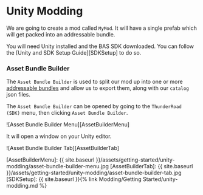 # Unity Modding

We are going to create a mod called `MyMod`. It will have a single prefab which will get packed into an addressable bundle.

You will need Unity installed and the BAS SDK downloaded. You can follow the [Unity and SDK Setup Guide][SDKSetup] to do so.

### Asset Bundle Builder

The `Asset Bundle Builder` is used to split our mod up into one or more [addressable bundles](https://docs.unity3d.com/Packages/com.unity.addressables@0.8/manual/index.html) and allow us to export them, along with our `catalog` json files.

The `Asset Bundle Builder` can be opened by going to the `ThunderRoad (SDK)` menu, then clicking `Asset Bundle Builder`. 

![Asset Bundle Builder Menu][AssetBuilderMenu]

It will open a window on your Unity editor.

![Asset Bundle Builder Tab][AssetBuilderTab]

[AssetBuilderMenu]:    {{ site.baseurl }}/assets/getting-started/unity-modding/asset-bundle-builder-menu.jpg
[AssetBuilderTab]:    {{ site.baseurl }}/assets/getting-started/unity-modding/asset-bundle-builder-tab.jpg
[SDKSetup]:    {{ site.baseurl }}{% link Modding/Getting Started/unity-modding.md %}